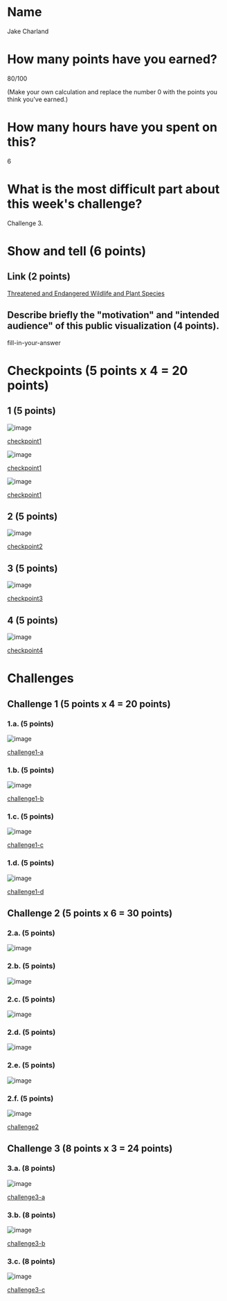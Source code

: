 # Name

Jake Charland

# How many points have you earned?

80/100

(Make your own calculation and replace the number 0 with the points you think you've earned.)

# How many hours have you spent on this?
6

# What is the most difficult part about this week's challenge?

Challenge 3.

# Show and tell (6 points)

## Link (2 points)

[Threatened and Endangered Wildlife and Plant Species](http://www-958.ibm.com/software/analytics/manyeyes/visualizations/threatened-and-endangered-wildlife)

## Describe briefly the "motivation" and "intended audience" of this public visualization (4 points).

fill-in-your-answer

# Checkpoints (5 points x 4 = 20 points)

## 1 (5 points)

![image](1a.png?raw=true)

[checkpoint1](1a.html)

![image](1b.png?raw=true)

[checkpoint1](1b.html)

![image](1c.png?raw=true)

[checkpoint1](1c.html)

## 2 (5 points)

![image](cp2.png?raw=true)

[checkpoint2](cp2.html)

## 3 (5 points)

![image](cp3.png?raw=true)

[checkpoint3](cp3.html)

## 4 (5 points)

![image](cp4.png?raw=true)

[checkpoint4](cp4.html)

# Challenges

## Challenge 1 (5 points x 4 = 20 points)

### 1.a. (5 points)

![image](challenge1a.png?raw=true)

[challenge1-a](challenge1a.html)

### 1.b. (5 points)

![image](challenge1b.png?raw=true)

[challenge1-b](challenge1b.html)

### 1.c. (5 points)

![image](challenge1c.png?raw=true)

[challenge1-c](challenge1c.html)

### 1.d. (5 points)

![image](challenge1d.png?raw=true)

[challenge1-d](challenge1d.html)

## Challenge 2 (5 points x 6 = 30 points)

### 2.a. (5 points)

![image](challenge2a.png?raw=true)

### 2.b. (5 points)

![image](2b.png?raw=true)

### 2.c. (5 points)

![image](image.png?raw=true)

### 2.d. (5 points)

![image](image.png?raw=true)

### 2.e. (5 points)

![image](image.png?raw=true)

### 2.f. (5 points)

![image](image.png?raw=true)

[challenge2](checkpoint2.html)

## Challenge 3 (8 points x 3 = 24 points)

### 3.a. (8 points)

![image](image.png?raw=true)

[challenge3-a](checkpoint3-a.html)

### 3.b. (8 points)

![image](image.png?raw=true)

[challenge3-b](checkpoint3-b.html)

### 3.c. (8 points)

![image](image.png?raw=true)

[challenge3-c](checkpoint3-c.html)
